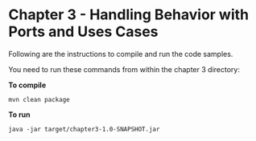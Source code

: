 # Chapter 3 - Handling Behavior with Ports and Uses Cases
Following are the instructions to compile and run the code samples.

You need to run these commands from within the chapter 3 directory:

**To compile**
```
mvn clean package
```

**To run**
```
java -jar target/chapter3-1.0-SNAPSHOT.jar
```
